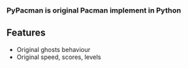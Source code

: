 ### PyPacman is original Pacman implement in Python

## Features
- Original ghosts behaviour
- Original speed, scores, levels
